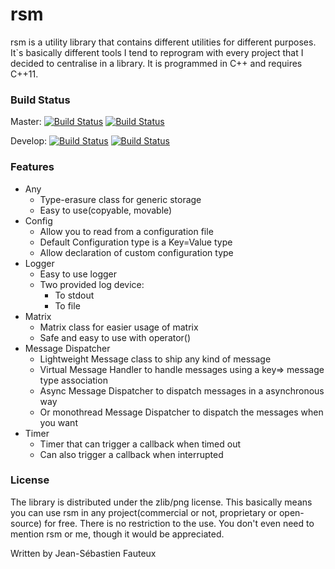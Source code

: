 # rsm

rsm is a utility library that contains different utilities for different purposes. It`s basically different tools I tend to reprogram with every project that I decided to centralise in a library. It is programmed in C++ and requires C++11.

### Build Status		

Master: [![Build Status](https://img.shields.io/travis/Rosme/rsm/master.svg?label=linux+and+macOS)](https://travis-ci.org/Rosme/rsm) [![Build Status](https://img.shields.io/appveyor/ci/Rosme/rsm/master.svg?label=windows)](https://ci.appveyor.com/project/Rosme/rsm)

Develop: [![Build Status](https://img.shields.io/travis/Rosme/rsm/develop.svg?label=linux+and+macOS)](https://travis-ci.org/Rosme/rsm) [![Build Status](https://img.shields.io/appveyor/ci/Rosme/rsm/develop.svg?label=windows)](https://ci.appveyor.com/project/Rosme/rsm)		

### Features

* Any
    * Type-erasure class for generic storage
    * Easy to use(copyable, movable)
* Config
    * Allow you to read from a configuration file
    * Default Configuration type is a Key=Value type
    * Allow declaration of custom configuration type
* Logger
    * Easy to use logger
    * Two provided log device:
        * To stdout
        * To file
* Matrix
    * Matrix class for easier usage of matrix
    * Safe and easy to use with operator()
* Message Dispatcher
    * Lightweight Message class to ship any kind of message
    * Virtual Message Handler to handle messages using a key=> message type association
    * Async Message Dispatcher to dispatch messages in a asynchronous way
    * Or monothread Message Dispatcher to dispatch the messages when you want
* Timer
    * Timer that can trigger a callback when timed out
    * Can also trigger a callback when interrupted

### License

The library is distributed under the zlib/png license. This basically means you can use rsm in any project(commercial or not, proprietary or open-source) for free. There is no restriction to the use. You don't even need to mention rsm or me, though it would be appreciated.

Written by Jean-Sébastien Fauteux
